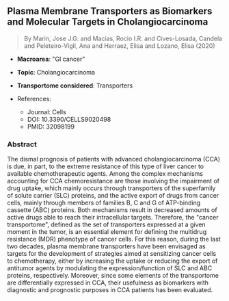 ## Plasma Membrane Transporters as Biomarkers and Molecular Targets in Cholangiocarcinoma

> By Marin, Jose J.G. and Macias, Rocio I.R. and Cives-Losada, Candela and Peleteiro-Vigil, Ana and Herraez, Elisa and Lozano, Elisa (2020)

- **Macroarea**: "GI cancer"
- **Topic**: Cholangiocarcinoma
- **Transportome considered**: Transporters

- References:
  - Journal: Cells
  - DOI: 10.3390/CELLS9020498
  - PMID: 32098199

### Abstract

The dismal prognosis of patients with advanced cholangiocarcinoma (CCA) is due, in part, to the extreme resistance of this type of liver cancer to available chemotherapeutic agents. Among the complex mechanisms accounting for CCA chemoresistance are those involving the impairment of drug uptake, which mainly occurs through transporters of the superfamily of solute carrier (SLC) proteins, and the active export of drugs from cancer cells, mainly through members of families B, C and G of ATP-binding cassette (ABC) proteins. Both mechanisms result in decreased amounts of active drugs able to reach their intracellular targets. Therefore, the "cancer transportome", defined as the set of transporters expressed at a given moment in the tumor, is an essential element for defining the multidrug resistance (MDR) phenotype of cancer cells. For this reason, during the last two decades, plasma membrane transporters have been envisaged as targets for the development of strategies aimed at sensitizing cancer cells to chemotherapy, either by increasing the uptake or reducing the export of antitumor agents by modulating the expression/function of SLC and ABC proteins, respectively. Moreover, since some elements of the transportome are differentially expressed in CCA, their usefulness as biomarkers with diagnostic and prognostic purposes in CCA patients has been evaluated.
